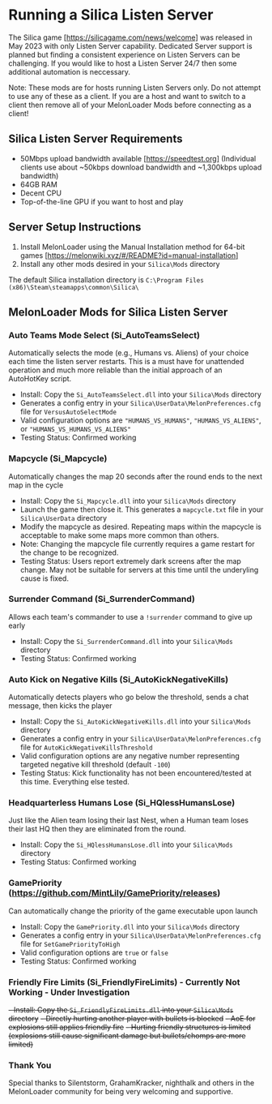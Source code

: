 # Running a Silica Listen Server
The Silica game [https://silicagame.com/news/welcome] was released in May 2023 with only Listen Server capability. Dedicated Server support is planned but finding a consistent experience on Listen Servers can be challenging. If you would like to host a Listen Server 24/7 then some additional automation is neccessary.

Note: These mods are for hosts running Listen Servers only. Do not attempt to use any of these as a client. If you are a host and want to switch to a client then remove all of your MelonLoader Mods before connecting as a client!

## Silica Listen Server Requirements
- 50Mbps upload bandwidth available [https://speedtest.org] (Individual clients use about ~50kbps download bandwidth and ~1,300kbps upload bandwidth)
- 64GB RAM
- Decent CPU
- Top-of-the-line GPU if you want to host and play

## Server Setup Instructions
1. Install MelonLoader using the Manual Installation method for 64-bit games [https://melonwiki.xyz/#/README?id=manual-installation]
2. Install any other mods desired in your `Silica\Mods` directory

The default Silica installation directory is `C:\Program Files (x86)\Steam\steamapps\common\Silica\`

## MelonLoader Mods for Silica Listen Server
### Auto Teams Mode Select (Si_AutoTeamsSelect)
Automatically selects the mode (e.g., Humans vs. Aliens) of your choice each time the listen server restarts. This is a must have for unattended operation and much more reliable than the initial approach of an AutoHotKey script.
- Install: Copy the `Si_AutoTeamsSelect.dll` into your `Silica\Mods` directory
- Generates a config entry in your `Silica\UserData\MelonPreferences.cfg` file for `VersusAutoSelectMode`
- Valid configuration options are `"HUMANS_VS_HUMANS"`, `"HUMANS_VS_ALIENS"`, or `"HUMANS_VS_HUMANS_VS_ALIENS"`
- Testing Status: Confirmed working

### Mapcycle (Si_Mapcycle)
Automatically changes the map 20 seconds after the round ends to the next map in the cycle
- Install: Copy the `Si_Mapcycle.dll` into your `Silica\Mods` directory
- Launch the game then close it. This generates a `mapcycle.txt` file in your `Silica\UserData` directory
- Modify the mapcycle as desired. Repeating maps within the mapcycle is acceptable to make some maps more common than others.
- Note: Changing the mapcycle file currently requires a game restart for the change to be recognized.
- Testing Status: Users report extremely dark screens after the map change. May not be suitable for servers at this time until the underyling cause is fixed.

### Surrender Command (Si_SurrenderCommand)
Allows each team's commander to use a `!surrender` command to give up early
- Install: Copy the `Si_SurrenderCommand.dll` into your `Silica\Mods` directory
- Testing Status: Confirmed working

### Auto Kick on Negative Kills (Si_AutoKickNegativeKills)
Automatically detects players who go below the threshold, sends a chat message, then kicks the player
- Install: Copy the `Si_AutoKickNegativeKills.dll` into your `Silica\Mods` directory
- Generates a config entry in your `Silica\UserData\MelonPreferences.cfg` file for `AutoKickNegativeKillsThreshold`
- Valid configuration options are any negative number representing targeted negative kill threshold (default `-100`)
- Testing Status: Kick functionality has not been encountered/tested at this time. Everything else tested.

### Headquarterless Humans Lose (Si_HQlessHumansLose)
Just like the Alien team losing their last Nest, when a Human team loses their last HQ then they are eliminated from the round.
- Install: Copy the `Si_HQlessHumansLose.dll` into your `Silica\Mods` directory
- Testing Status: Confirmed working

### GamePriority (https://github.com/MintLily/GamePriority/releases)
Can automatically change the priority of the game executable upon launch
- Install: Copy the `GamePriority.dll` into your `Silica\Mods` directory
- Generates a config entry in your `Silica\UserData\MelonPreferences.cfg` file for `SetGamePriorityToHigh`
- Valid configuration options are `true` or `false`
- Testing Status: Confirmed working

### Friendly Fire Limits (Si_FriendlyFireLimits) - Currently Not Working - Under Investigation
~~- Install: Copy the `Si_FriendlyFireLimits.dll` into your `Silica\Mods` directory~~
~~- Directly hurting another player with bullets is blocked~~
~~- AoE for explosions still applies friendly fire~~
~~- Hurting friendly structures is limited (explosions still cause significant damage but bullets/chomps are more limited)~~

### Thank You
Special thanks to Silentstorm, GrahamKracker, nighthalk and others in the MelonLoader community for being very welcoming and supportive.
